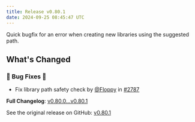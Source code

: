 ```yaml
---
title: Release v0.80.1
date: 2024-09-25 08:45:47 UTC
---
```

Quick bugfix for an error when creating new libraries using the suggested path.

## What's Changed
### 🐛 Bug Fixes 🐛
* Fix library path safety check by [@Floppy](https://github.com/Floppy) in [#2787](https://github.com/manyfold3d/manyfold/pull/2787)

**Full Changelog**: [v0.80.0...v0.80.1](https://github.com/manyfold3d/manyfold/compare/v0.80.0...v0.80.1)

See the original release on GitHub: [v0.80.1](https://github.com/manyfold3d/manyfold/releases/tag/v0.80.1)

